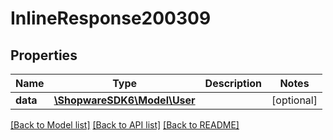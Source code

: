 # InlineResponse200309

## Properties
Name | Type | Description | Notes
------------ | ------------- | ------------- | -------------
**data** | [**\ShopwareSDK6\Model\User**](User.md) |  | [optional] 

[[Back to Model list]](../../README.md#documentation-for-models) [[Back to API list]](../../README.md#documentation-for-api-endpoints) [[Back to README]](../../README.md)

